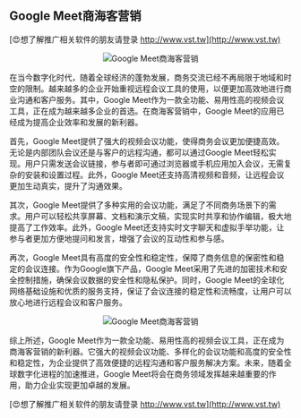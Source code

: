 ## **Google Meet商海客营销**

[😍想了解推广相关软件的朋友请登录 http://www.vst.tw](http://www.vst.tw)

 <center><img src="https://vst.tw/MP4/tuiguang/png/2.png" alt="Google Meet商海客营销"></center>

在当今数字化时代，随着全球经济的蓬勃发展，商务交流已经不再局限于地域和时空的限制。越来越多的企业开始重视远程会议工具的使用，以便更加高效地进行商业沟通和客户服务。其中，Google Meet作为一款全功能、易用性高的视频会议工具，正在成为越来越多企业的首选。在商海客营销中，Google Meet的应用已经成为提高企业效率和发展的新利器。

首先，Google Meet提供了强大的视频会议功能，使得商务会议更加便捷高效。无论是内部团队会议还是与客户的远程沟通，都可以通过Google Meet轻松实现。用户只需发送会议链接，参与者即可通过浏览器或手机应用加入会议，无需复杂的安装和设置过程。此外，Google Meet还支持高清视频和音频，让远程会议更加生动真实，提升了沟通效果。

其次，Google Meet提供了多种实用的会议功能，满足了不同商务场景下的需求。用户可以轻松共享屏幕、文档和演示文稿，实现实时共享和协作编辑，极大地提高了工作效率。此外，Google Meet还支持实时文字聊天和虚拟手举功能，让参与者更加方便地提问和发言，增强了会议的互动性和参与感。

再次，Google Meet具有高度的安全性和稳定性，保障了商务信息的保密性和稳定的会议连接。作为Google旗下产品，Google Meet采用了先进的加密技术和安全控制措施，确保会议数据的安全性和隐私保护。同时，Google Meet的全球化网络基础设施和优质的服务支持，保证了会议连接的稳定性和流畅度，让用户可以放心地进行远程会议和客户服务。

 <center><img src="https://vst.tw/MP4/tuiguang/png/7.png" alt="Google Meet商海客营销"></center>

综上所述，Google Meet作为一款全功能、易用性高的视频会议工具，正在成为商海客营销的新利器。它强大的视频会议功能、多样化的会议功能和高度的安全性和稳定性，为企业提供了高效便捷的远程沟通和客户服务解决方案。未来，随着全球数字化进程的加速推进，Google Meet将会在商务领域发挥越来越重要的作用，助力企业实现更加卓越的发展。

[😍想了解推广相关软件的朋友请登录 http://www.vst.tw](http://www.vst.tw)



